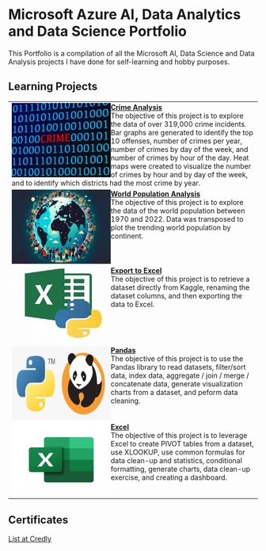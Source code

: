 # Microsoft Azure AI, Data Analytics and Data Science Portfolio
This Portfolio is a compilation of all the Microsoft AI, Data Science and Data Analysis projects I have done for self-learning and hobby purposes.

## Learning Projects
<table border="0" width="50%">
  
<tr><td>
<img align="left" width="200" height="150" src="https://github.com/tipros/Portfolio/blob/main/Projects/CrimeAnalysis/crime-red-text-between-blue-binary-data-on-screen.jpeg"/><b><a href="https://github.com/tipros/Portfolio/tree/main/Projects/CrimeAnalysis">Crime Analysis</a></b><br/>
The objective of this project is to explore the data of over 319,000 crime incidents. Bar graphs are generated to identify the top 10 offenses, number of crimes per year, number of crimes by day of the week, and number of crimes by hour of the day. Heat maps were created to visualize the number of crimes by hour and by day of the week, and to identify which districts had the most crime by year.<br/>
</td></tr>
  
<tr><td>
<img align="left" width="200" height="150" src="https://github.com/tipros/Portfolio/blob/main/Projects/WorldPopulation/World-population-surrounding-the-Earth-scaled.jpeg"/><b><a href="https://github.com/tipros/Portfolio/tree/main/Projects/WorldPopulation">World Population Analysis</a></b><br/>
The objective of this project is to explore the data of the world population between 1970 and 2022. Data was transposed to plot the trending world population by continent.<br/>
</td></tr>

<tr><td>  
<img align="left" width="200" height="150" src="https://github.com/tipros/Portfolio/blob/main/Projects/ExportToExcel/OIP.jpg"/><a href="https://github.com/tipros/Portfolio/tree/main/Projects/ExportToExcel"><b>Export to Excel</b></a><br/>
The objective of this project is to retrieve a dataset directly from Kaggle, renaming the dataset columns, and then exporting the data to Excel.<br/>
<tr><td>

<tr><td>  
<img align="left" width="200" height="150" src="https://github.com/tipros/Portfolio/blob/main/Projects/Pandas/python_pandas.jpg"/><a href="https://github.com/tipros/Portfolio/tree/main/Projects/Pandas"><b>Pandas</b></a><br/>
The objective of this project is to use the Pandas library to read datasets, filter/sort data, index data, aggregate / join / merge / concatenate data, generate visualization charts from a dataset, and peform data cleaning.
</td></tr>

<tr><td>  
<img align="left" width="200" height="150" src="https://github.com/tipros/Portfolio/blob/main/Projects/Excel/excel-logo-0.png"/><a href="https://github.com/tipros/Portfolio/tree/main/Projects/Excel"><b>Excel</b></a><br/>
The objective of this project is to leverage Excel to create PIVOT tables from a dataset, use XLOOKUP, use common formulas for data clean-up and statistics, conditional formatting, generate charts, data clean-up exercise, and creating a dashboard.
</td></tr>

</table>

## Certificates
[List at Credly](https://www.credly.com/users/tip-ros.9cb6993d)
